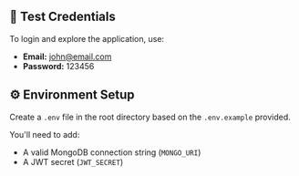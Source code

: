 ## 🧪 Test Credentials

To login and explore the application, use:

- **Email:** john@email.com
- **Password:** 123456

## ⚙️ Environment Setup

Create a `.env` file in the root directory based on the `.env.example` provided.

You'll need to add:
- A valid MongoDB connection string (`MONGO_URI`)
- A JWT secret (`JWT_SECRET`)
